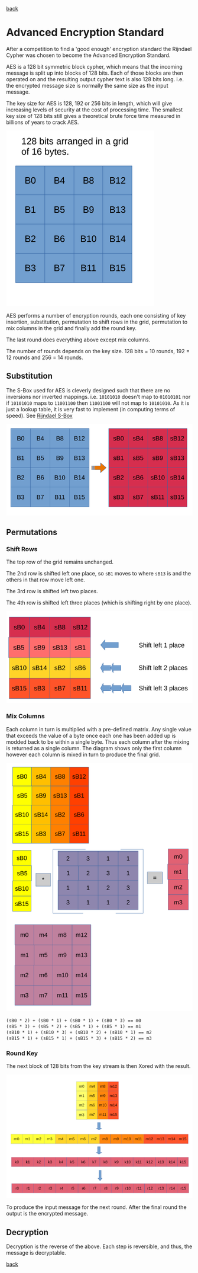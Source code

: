 [back](index.md)

# Advanced Encryption Standard

After a competition to find a 'good enough' encryption standard the Rijndael
Cypher was chosen to become the Advanced Encryption Standard.

AES is a 128 bit symmetric block cypher, which means that the incoming message
is split up into blocks of 128 bits.  Each of those blocks are then operated on
and the resulting output cypher text is also 128 bits long. i.e. the encrypted
message size is normally the same size as the input message.

The key size for AES is 128, 192 or 256 bits in length, which will give
increasing levels of security at the cost of processing time. The smallest key
size of 128 bits still gives a theoretical brute force time measured in billions
of years to crack AES.


![AES Grid](../images/aesgrid.png)

AES performs a number of encryption rounds, each one consisting of key
insertion, substitution, permutation to shift rows in the grid, permutation to
mix columns in the grid and finally add the round key.

The last round does everything above except mix columns.

The number of rounds depends on the key size. 128 bits = 10 rounds, 192 = 12
rounds and 256 = 14 rounds.


## Substitution

The S-Box used for AES is cleverly designed such that there are no inversions
nor inverted mappings.  i.e. `10101010` doesn't map to `01010101` nor if
`10101010` maps to `11001100` then `11001100` will not map to `10101010`.  As it
is just a lookup table, it is very fast to implement (in computing terms of
speed). See [Rijndael S-Box](https://en.wikipedia.org/wiki/Rijndael_S-box)

![Substitution](../images/substitution.png)

## Permutations

### Shift Rows

The top row of the grid remains unchanged.

The 2nd row is shifted left one place, so `sB1` moves to where `sB13` is and the
others in that row move left one.

The 3rd row is shifted left two places.

The 4th row is shifted left three places (which is shifting right by one place).

![Shift Rows](../images/shiftrows.png)

### Mix Columns

Each column in turn is multiplied with a pre-defined matrix. Any single value
that exceeds the value of a byte once each one has been added up is modded back
to be within a single byte.  Thus each column after the mixing is returned as a
single column.  The diagram shows only the first column however each column is
mixed in turn to produce the final grid.

![Mix Columns](../images/mixcol.png)

```
(sB0 * 2) + (sB0 * 1) + (sB0 * 1) + (sB0 * 3) == m0
(sB5 * 3) + (sB5 * 2) + (sB5 * 1) + (sB5 * 1) == m1
(sB10 * 1) + (sB10 * 3) + (sB10 * 2) + (sB10 * 1) == m2
(sB15 * 1) + (sB15 * 1) + (sB15 * 3) + (sB15 * 2) == m3
```

### Round Key

The next block of 128 bits from the key stream is then Xored with the result.

![Round Key](../images/roundkey.png)

To produce the input message for the next round.  After the final round the
output is the encrypted message.

## Decryption

Decryption is the reverse of the above.  Each step is reversible, and thus, the
message is decryptable.


[back](index.md)
